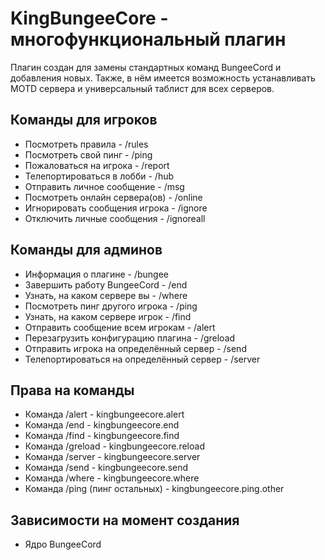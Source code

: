 # KingBungeeCore - многофункциональный плагин

Плагин создан для замены стандартных команд BungeeCord и добавления новых. Также, в нём имеется возможность устанавливать MOTD сервера и универсальный таблист для всех серверов.

## Команды для игроков

* Посмотреть правила - /rules
* Посмотреть свой пинг - /ping
* Пожаловаться на игрока - /report
* Телепортироваться в лобби - /hub
* Отправить личное сообщение - /msg
* Посмотреть онлайн сервера(ов) - /online
* Игнорировать сообщения игрока - /ignore
* Отключить личные сообщения - /ignoreall

## Команды для админов

* Информация о плагине - /bungee
* Завершить работу BungeeCord - /end
* Узнать, на каком сервере вы - /where
* Посмотреть пинг другого игрока - /ping
* Узнать, на каком сервере игрок - /find
* Отправить сообщение всем игрокам - /alert
* Перезагрузить конфигурацию плагина - /greload
* Отправить игрока на определённый сервер - /send
* Телепортироваться на определённый сервер - /server

## Права на команды

* Команда /alert - kingbungeecore.alert
* Команда /end - kingbungeecore.end
* Команда /find - kingbungeecore.find
* Команда /greload - kingbungeecore.reload
* Команда /server - kingbungeecore.server
* Команда /send - kingbungeecore.send
* Команда /where - kingbungeecore.where
* Команда /ping (пинг остальных) - kingbungeecore.ping.other

## Зависимости на момент создания

* Ядро BungeeCord
